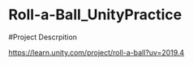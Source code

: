 # Roll-a-Ball_UnityPractice

#Project Descrpition

https://learn.unity.com/project/roll-a-ball?uv=2019.4
